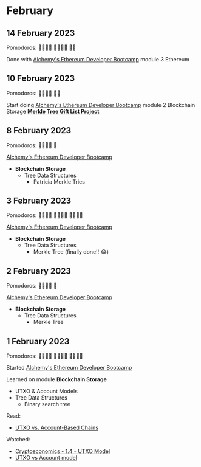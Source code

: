 # February
## 14 February 2023
Pomodoros: 🍅🍅🍅🍅 🍅🍅🍅🍅 🍅🍅

Done with [Alchemy's Ethereum Developer Bootcamp](https://university.alchemy.com/ethereum) module 3 Ethereum


## 10 February 2023

Pomodoros: 🍅🍅🍅🍅 🍅🍅

Start doing [Alchemy's Ethereum Developer Bootcamp](https://university.alchemy.com/ethereum) module 2 Blockchain Storage [**Merkle Tree Gift List Project**](https://github.com/yeahokyok/MerkleTreeGiftList) 


## 8 February 2023

Pomodoros: 🍅🍅🍅🍅 🍅
    
[Alchemy's Ethereum Developer Bootcamp](https://university.alchemy.com/ethereum)
- **Blockchain Storage**
    -   Tree Data Structures
        - Patricia Merkle Tries

## 3 February 2023

Pomodoros: 🍅🍅🍅🍅 🍅🍅🍅🍅 🍅🍅🍅🍅
    
[Alchemy's Ethereum Developer Bootcamp](https://university.alchemy.com/ethereum)
- **Blockchain Storage**
    -   Tree Data Structures
        - Merkle Tree (finally done!! 😂)

## 2 February 2023

Pomodoros: 🍅🍅🍅🍅 🍅

[Alchemy's Ethereum Developer Bootcamp](https://university.alchemy.com/ethereum)
- **Blockchain Storage**
    -   Tree Data Structures
        - Merkle Tree

## 1 February 2023

Pomodoros: 🍅🍅🍅🍅 🍅🍅🍅🍅 🍅🍅🍅🍅

Started [Alchemy's Ethereum Developer Bootcamp](https://university.alchemy.com/ethereum)

Learned on module **Blockchain Storage**

-   UTXO & Account Models
-   Tree Data Structures
    - Binary search tree

Read:

-   [UTXO vs. Account-Based Chains](https://academy.glassnode.com/concepts/utxo)

Watched:

-   [Cryptoeconomics - 1.4 - UTXO Model](https://youtu.be/-xoCoZGJ9AQ)
-   [UTXO vs Account model](https://youtu.be/HT6_j_ZyAms)
